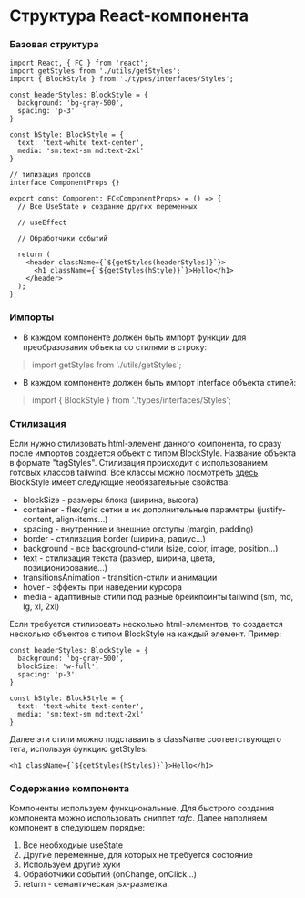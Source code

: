 # Структура React-компонента
### Базовая структура
```
import React, { FC } from 'react';
import getStyles from './utils/getStyles';
import { BlockStyle } from './types/interfaces/Styles';

const headerStyles: BlockStyle = {
  background: 'bg-gray-500',
  spacing: 'p-3'
}

const hStyle: BlockStyle = {
  text: 'text-white text-center',
  media: 'sm:text-sm md:text-2xl'
}

// типизация пропсов
interface ComponentProps {}

export const Component: FC<ComponentProps> = () => {
  // Все UseState и создание других переменных

  // useEffect

  // Обработчики событий

  return (
    <header className={`${getStyles(headerStyles)}`}>
      <h1 className={`${getStyles(hStyle)}`}>Hello</h1>
    </header>
  );
}
```

### Импорты
* В каждом компоненте должен быть импорт функции для преобразования объекта со стилями в строку:
> import getStyles from './utils/getStyles';
* В каждом компоненте должен быть импорт interface объекта стилей:
> import { BlockStyle } from './types/interfaces/Styles';

### Стилизация
Если нужно стилизовать html-элемент данного компонента, то сразу после импортов создается объект с типом BlockStyle. Название объекта в формате "tagStyles".
Стилизация происходит с использованием готовых классов tailwind. Все классы можно посмотреть [здесь](https://nerdcave.com/tailwind-cheat-sheet).
BlockStyle имеет следующие необязательные свойства:
* blockSize - размеры блока (ширина, высота)
* container - flex/grid сетки и их дополнительные параметры (justify-content, align-items...)
* spacing - внутренние и внешние отступы (margin, padding)
* border - стилизация border (ширина, радиус...)
* background - все background-стили (size, color, image, position...)
* text - стилизация текста (размер, ширина, цвета, позиционирование...)
* transitionsAnimation - transition-стили и анимации
* hover - эффекты при наведении курсора
* media - адаптивные стили под разные брейкпоинты tailwind (sm, md, lg, xl, 2xl)

Если требуется стилизовать несколько html-элементов, то создается несколько объектов с типом BlockStyle на каждый элемент. Пример:
```
const headerStyles: BlockStyle = {
  background: 'bg-gray-500',
  blockSize: 'w-full',
  spacing: 'p-3'
}

const hStyle: BlockStyle = {
  text: 'text-white text-center',
  media: 'sm:text-sm md:text-2xl'
}
```

Далее эти стили можно подставаить в className соответствующего тега, используя функцию getStyles:
```
<h1 className={`${getStyles(hStyles)}`}>Hello</h1>
```
### Содержание компонента
Компоненты используем функциональные. Для быстрого создания компонента можно использовать сниппет *rafc*. Далее наполняем компонент в следующем порядке:
1. Все необходиые useState
2. Другие переменные, для которых не требуется состояние
3. Используем другие хуки
4. Обработчики событий (onChange, onClick...)
5. return - семантическая jsx-разметка.